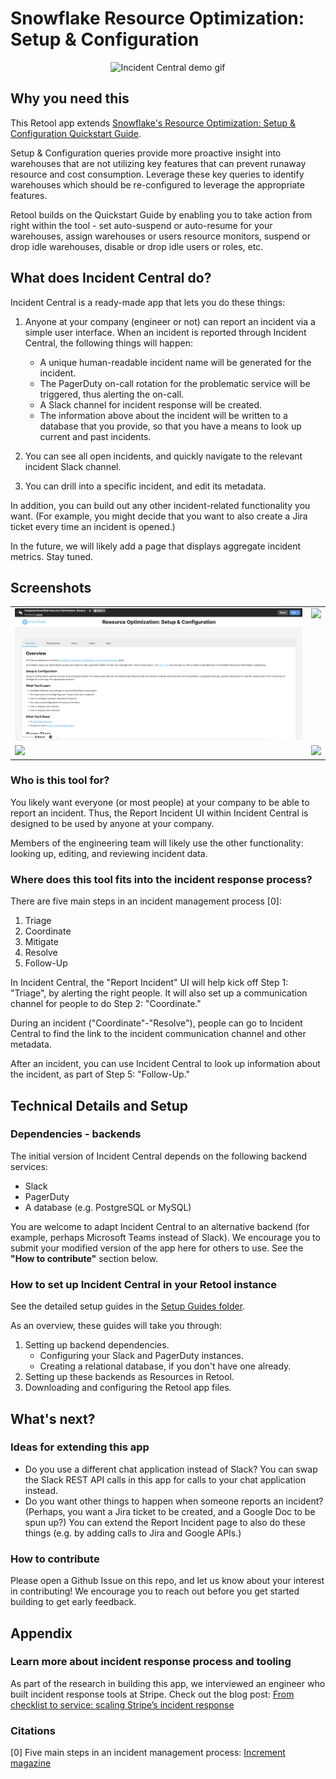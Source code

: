 # Snowflake Resource Optimization: Setup & Configuration

<p align="center">
<img src="./images/incident-central-demo.gif" alt="Incident Central demo gif" style="width: 600px;">
</p>

## Why you need this
This Retool app extends [Snowflake's Resource Optimization: Setup & Configuration Quickstart Guide](https://quickstarts.snowflake.com/guide/resource_optimization_setup/index.html?index=..%2F..index#0).

Setup & Configuration queries provide more proactive insight into warehouses that are not utilizing key features that can prevent runaway resource and cost consumption. Leverage these key queries to identify warehouses which should be re-configured to leverage the appropriate features.

Retool builds on the Quickstart Guide by enabling you to take action from right within the tool - set auto-suspend or auto-resume for your warehouses, assign warehouses or users resource monitors, suspend or drop idle warehouses, disable or drop idle users or roles, etc.

## What does Incident Central do?
Incident Central is a ready-made app that lets you do these things:
1. Anyone at your company (engineer or not) can report an incident via a simple user interface. When an incident is reported through Incident Central, the following things will happen:
    - A unique human-readable incident name will be generated for the incident.
    - The PagerDuty on-call rotation for the problematic service will be triggered, thus alerting the on-call.
    - A Slack channel for incident response will be created.
    - The information above about the incident will be written to a database that you provide, so that you have a means to look up current and past incidents.

2. You can see all open incidents, and quickly navigate to the relevant incident Slack channel.
3. You can drill into a specific incident, and edit its metadata.

In addition, you can build out any other incident-related functionality you want. (For example, you might decide that you want to also create a Jira ticket every time an incident is opened.)

In the future, we will likely add a page that displays aggregate incident metrics. Stay tuned.

## Screenshots
<table>
  <tr>
    <td valign="top"><img src="./images/home-page.png"/></td>
    <td valign="top"><img src="./images/incident-details.png"/></td>
  </tr>
  <tr>
    <td valign="top"><img src="./images/report-incident.png"/></td>
    <td valign="top"><img src="./images/report-incident-created.png"/></td>
  </tr>
</table>

### Who is this tool for?
You likely want everyone (or most people) at your company to be able to report an incident. Thus, the Report Incident UI within Incident Central is designed to be used by anyone at your company.

Members of the engineering team will likely use the other functionality: looking up, editing, and reviewing incident data.

### Where does this tool fits into the incident response process?
There are five main steps in an incident management process [0]:
1. Triage
2. Coordinate
3. Mitigate
4. Resolve
5. Follow-Up

In Incident Central, the "Report Incident" UI will help kick off Step 1: "Triage", by alerting the right people. It will also set up a communication channel for people to do Step 2: "Coordinate."

During an incident ("Coordinate"-"Resolve"), people can go to Incident Central to find the link to the incident communication channel and other metadata.

After an incident, you can use Incident Central to look up information about the incident, as part of Step 5: "Follow-Up."


## Technical Details and Setup
### Dependencies - backends
The initial version of Incident Central depends on the following backend services:
* Slack
* PagerDuty
* A database (e.g. PostgreSQL or MySQL)

You are welcome to adapt Incident Central to an alternative backend (for example, perhaps Microsoft Teams instead of Slack). We encourage you to submit your modified version of the app here for others to use. See the **"How to contribute"** section below.

### How to set up Incident Central in your Retool instance
See the detailed setup guides in the [Setup Guides folder](./setup-guides).

As an overview, these guides will take you through:

1. Setting up backend dependencies.
    - Configuring your Slack and PagerDuty instances.
    - Creating a relational database, if you don't have one already.
2. Setting up these backends as Resources in Retool.
3. Downloading and configuring the Retool app files.


## What's next?
### Ideas for extending this app
* Do you use a different chat application instead of Slack? You can swap the Slack REST API calls in this app for calls to your chat application instead.
* Do you want other things to happen when someone reports an incident? (Perhaps, you want a Jira ticket to be created, and a Google Doc to be spun up?) You can extend the Report Incident page to also do these things (e.g. by adding calls to Jira and Google APIs.)

### How to contribute
Please open a Github Issue on this repo, and let us know about your interest in contributing! We encourage you to reach out before you get started building to get early feedback.

## Appendix

### Learn more about incident response process and tooling
As part of the research in building this app, we interviewed an engineer who built incident response tools at Stripe. Check out the blog post: [From checklist to service: scaling Stripe’s incident response](https://retool.com/blog/incident-response-tools-stripe/)

### Citations
[0] Five main steps in an incident management process: [Increment magazine](https://increment.com/on-call/when-the-pager-goes-off/)
